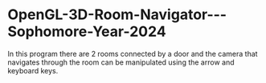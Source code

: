 # OpenGL-3D-Room-Navigator---Sophomore-Year-2024
In this program there are 2 rooms connected by a door and the camera that navigates through the room can be manipulated using the arrow and keyboard keys.
